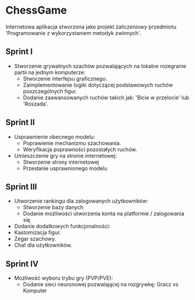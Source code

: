 # ChessGame
Internetowa aplikacja stworzona jako projekt zaliczeniowy przedmiotu 'Programowanie z wykorzystaniem metodyk zwinnych'.

## Sprint I
* Stworzenie grywalnych szachów pozwalających na lokalne rozegranie partii na jednym komputerze:
  * Stworzenie interfejsu graficznego. 
  * Zaimplementowanie logiki dotyczącej podstawowych ruchów poszczególnych figur.
  * Dodanie zaawansowanych ruchów takich jak: 'Bicie w przelocie' lub 'Roszada'.

## Sprint II
* Usprawnienie obecnego modelu:
  * Poprawienie mechanizmu szachowania.
  * Weryfikacja poprawności pozostałych ruchów. 
* Umieszczenie gry na stronie internetowej:
  * Stworzenie strony internetowej
  * Przesłanie usprawnionego modelu


## Sprint III
* Utworzenie rankingu dla zalogowanych użytkowników:
  * Stworzenie bazy danych
  * Dodanie możliwości utworzenia konta na platformie / zalogowania się
* Dodanie dodatkowych funkcjonalności:
 * Kastomizacja figur.
 * Zegar szachowy.
 * Chat dla użytkowników. 

## Sprint IV
* Możliwość wyboru trybu gry (PVP/PVE):
  * Dodanie sieci neuronowej pozwalającej na rozgrywkę: Gracz vs Komputer
